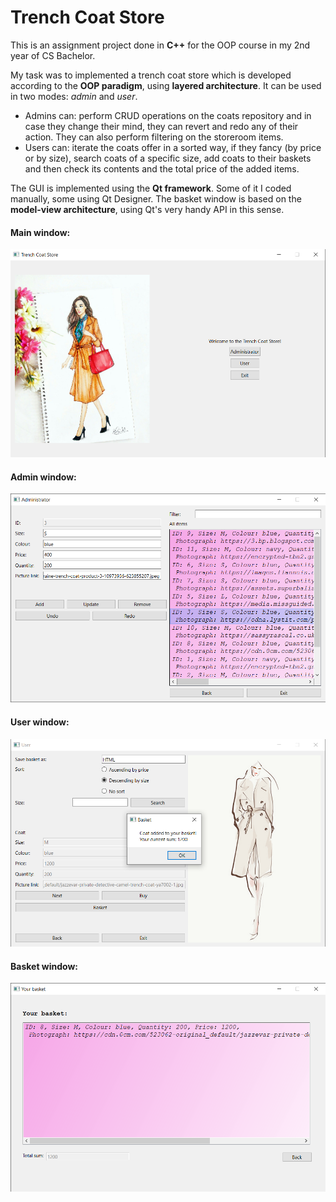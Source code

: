 # Trench Coat Store

This is an assignment project done in **C++** for the OOP course in my 2nd year of CS Bachelor.

My task was to implemented a trench coat store which is developed according to the **OOP paradigm**, using **layered architecture**. It can be used in two modes: *admin* and *user*.
- Admins can: perform CRUD operations on the coats repository and in case they change their mind, they can revert and redo any of their action. They can also perform filtering on the storeroom items.
- Users can: iterate the coats offer in a sorted way, if they fancy (by price or by size), search coats of a specific size, add coats to their baskets and then check its contents and the total price of the added items.

The GUI is implemented using the **Qt framework**. Some of it I coded manually, some using Qt Designer. The basket window is based on the **model-view architecture**, using Qt's very handy API in this sense.

#### Main window:

![This is a picture](trench_coat_main_page.png)

#### Admin window:

![This is a picture](trench_coat_admin_window.png)

#### User window:

![This is a picture](trench_coat_user_window.png)

#### Basket window:
![This is a picture](trench_coat_basket_window.png)
